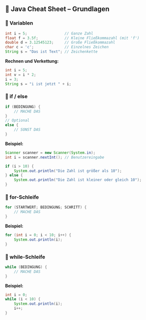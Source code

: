 ## 🧠 Java Cheat Sheet – Grundlagen

### 🔢 Variablen

```java
int i = 5;                 // Ganze Zahl
float f = 3.5f;            // Kleine Fließkommazahl (mit 'f')
double d = 3.12545123;     // Große Fließkommazahl
char c = 'c';              // Einzelnes Zeichen
String s = "Das ist Text"; // Zeichenkette
```

**Rechnen und Verkettung:**

```java
int i = 5;
int v = i * 2; 
i = 3;
String s = "i ist jetzt " + i;
```

### 🔀 if / else

```java
if (BEDINGUNG) {
    // MACHE DAS
}
// Optional
else {
    // SONST DAS
}
```

**Beispiel:**

```java
Scanner scanner = new Scanner(System.in);
int i = scanner.nextInt(); // Benutzereingabe

if (i > 10) {
    System.out.println("Die Zahl ist größer als 10");
} else {
    System.out.println("Die Zahl ist kleiner oder gleich 10");
}
```

### 🔁 for-Schleife

```java
for (STARTWERT; BEDINGUNG; SCHRITT) {
    // MACHE DAS
}
```

**Beispiel:**

```java
for (int i = 0; i < 10; i++) {
    System.out.println(i);
}
```

### 🔁 while-Schleife

```java
while (BEDINGUNG) {
    // MACHE DAS
}
```

**Beispiel:**

```java
int i = 0;
while (i < 10) {
    System.out.println(i);
    i++;
}
```

